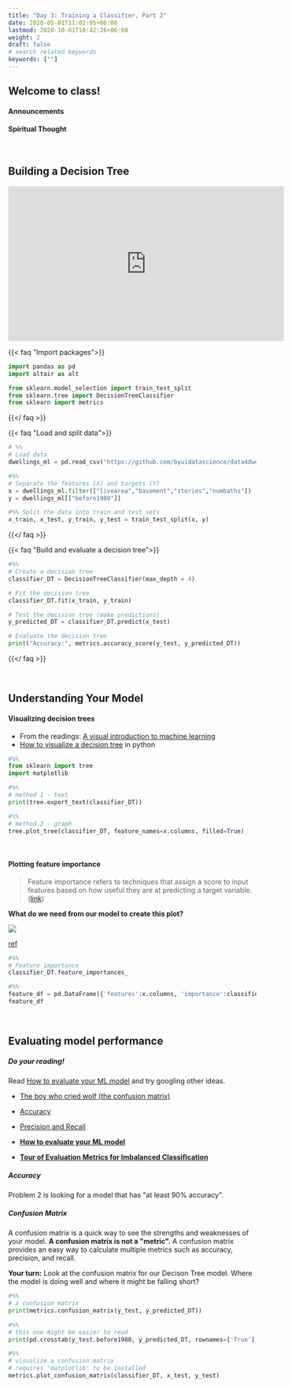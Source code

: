 ```yaml
---
title: "Day 3: Training a Classifier, Part 2"
date: 2020-05-01T11:02:05+06:00
lastmod: 2020-10-01T10:42:26+06:00
weight: 2
draft: false
# search related keywords
keywords: [""]
---
```


## Welcome to class!

#### Announcements
#### Spiritual Thought

<br>

## Building a Decision Tree

<!-- https://www.microsoft.com/en-us/videoplayer/embed/RE4xAok?pid=RE4xAok-ax-85-id-oneplayer&postJsllMsg=true&autoplay=false&mute=false&loop=false&market=en-us&playFullScreen=false -->


<iframe width="560" height="315" src="https://youtu.be/ZVR2Way4nwQ" title="YouTube video player" frameborder="0" allow="accelerometer; autoplay; clipboard-write; encrypted-media; gyroscope; picture-in-picture" allowfullscreen></iframe>

{{< faq "Import packages">}}

```python
import pandas as pd
import altair as alt

from sklearn.model_selection import train_test_split
from sklearn.tree import DecisionTreeClassifier
from sklearn import metrics
```

{{</ faq >}}

{{< faq "Load and split data">}}

```python
# %%
# Load data
dwellings_ml = pd.read_csv("https://github.com/byuidatascience/data4dwellings/raw/master/data-raw/dwellings_ml/dwellings_ml.csv")

#%%
# Separate the features (X) and targets (Y)
x = dwellings_ml.filter(["livearea","basement","stories","numbaths"])
y = dwellings_ml[["before1980"]]

#%% Split the data into train and test sets
x_train, x_test, y_train, y_test = train_test_split(x, y)
```
{{</ faq >}}

{{< faq "Build and evaluate a decision tree">}}

```python
#%%
# Create a decision tree
classifier_DT = DecisionTreeClassifier(max_depth = 4)

# Fit the decision tree
classifier_DT.fit(x_train, y_train)

# Test the decision tree (make predictions)
y_predicted_DT = classifier_DT.predict(x_test)

# Evaluate the decision tree
print("Accuracy:", metrics.accuracy_score(y_test, y_predicted_DT))
```

{{</ faq >}}

<br>

## Understanding Your Model

#### Visualizing decision trees

- From the readings: [A visual introduction to machine learning](http://www.r2d3.us/visual-intro-to-machine-learning-part-1/)
- [How to visualize a decision tree](https://mljar.com/blog/visualize-decision-tree/) in python

```python
#%%
from sklearn import tree
import matplotlib

#%% 
# method 1 - text
print(tree.export_text(classifier_DT))

#%% 
# method 2 - graph
tree.plot_tree(classifier_DT, feature_names=x.columns, filled=True)
```

<br>

#### Plotting feature importance

> Feature importance refers to techniques that assign a score to input features based on how useful they are at predicting a target variable. ([link](https://machinelearningmastery.com/calculate-feature-importance-with-python/#:~:text=Feature%20importance%20refers%20to%20techniques,at%20predicting%20a%20target%20variable.))

__What do we need from our model to create this plot?__

![](https://scikit-learn.org/dev/_images/sphx_glr_plot_permutation_importance_001.png)

[ref](https://scikit-learn.org/dev/auto_examples/inspection/plot_permutation_importance.html)

```python
#%% 
# Feature importance
classifier_DT.feature_importances_

#%%
feature_df = pd.DataFrame({'features':x.columns, 'importance':classifier_DT.feature_importances_})
feature_df
```

<br>


## Evaluating model performance

##### Do your reading!

Read [How to evaluate your ML model](https://ranvir.xyz/blog/how-to-evaluate-your-machine-learning-model-like-a-pro-metrics/) and try googling other ideas.

- [The boy who cried wolf (the confusion matrix)](https://developers.google.com/machine-learning/crash-course/classification/true-false-positive-negative)
- [Accuracy](https://developers.google.com/machine-learning/crash-course/classification/accuracy)
- [Precision and Recall](https://developers.google.com/machine-learning/crash-course/classification/precision-and-recall)

- __[How to evaluate your ML model](https://ranvir.xyz/blog/how-to-evaluate-your-machine-learning-model-like-a-pro-metrics/)__
- __[Tour of Evaluation Metrics for Imbalanced Classification](https://machinelearningmastery.com/tour-of-evaluation-metrics-for-imbalanced-classification/)__


##### Accuracy

Problem 2 is looking for a model that has "at least 90% accuracy". 

##### Confusion Matrix

A confusion matrix is a quick way to see the strengths and weaknesses of your model. __A confusion matrix is not a "metric".__ A confusion matrix provides an easy way to calculate multiple metrics such as accuracy, precision, and recall.

**Your turn:** Look at the confusion matrix for our Decison Tree model. Where the model is doing well and where it might be falling short?

```python
#%%
# a confusion matrix
print(metrics.confusion_matrix(y_test, y_predicted_DT))

#%%
# this one might be easier to read
print(pd.crosstab(y_test.before1980, y_predicted_DT, rownames=['True'], colnames=['Predicted'], margins=True))

#%%
# visualize a confusion matrix
# requires 'matplotlib' to be installed
metrics.plot_confusion_matrix(classifier_DT, x_test, y_test)
```


